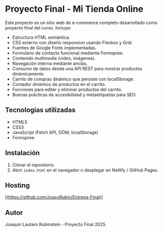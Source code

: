 # Proyecto Final - Mi Tienda Online

Este proyecto es un sitio web de e-commerce completo desarrollado como proyecto final del curso. Incluye:

- Estructura HTML semántica.
- CSS externo con diseño responsivo usando Flexbox y Grid.
- Fuentes de Google Fonts implementadas.
- Formulario de contacto funcional mediante Formspree.
- Contenido multimedia (video, imágenes).
- Navegación interna mediante anclas.
- Consumo de datos desde una API REST para mostrar productos dinámicamente.
- Carrito de compras dinámico que persiste con localStorage.
- Contador dinámico de productos en el carrito.
- Funciones para editar y eliminar productos del carrito.
- Buenas prácticas de accesibilidad y metaetiquetas para SEO.

## Tecnologías utilizadas

- HTML5
- CSS3
- JavaScript (Fetch API, DOM, localStorage)
- Formspree

## Instalación

1. Clonar el repositorio.
2. Abrir `index.html` en el navegador o desplegar en Netlify / GitHub Pages.

## Hosting

[(https://github.com/JoacoRubin/Entrega-Final)]
## Autor

Joaquin Lautaro Rubinstein - Proyecto Final 2025.
